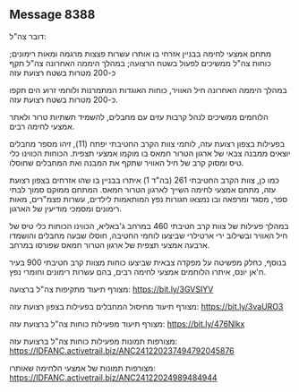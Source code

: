 ## Message 8388

דובר צה"ל:

מתחם אמצעי לחימה בבניין אזרחי בו אותרו עשרות פצצות מרגמה ומאות רימונים; כוחות צה"ל ממשיכים לפעול בשטח הרצועה; במהלך היממה האחרונה צה"ל תקף כ-200 מטרות בשטח רצועת עזה

במהלך היממה האחרונה חיל האוויר, כוחות האוגדות המתמרנות ולוחמי זרוע הים תקפו כ-200 מטרות בשטח רצועת עזה.

הלוחמים ממשיכים לנהל קרבות עזים עם מחבלים, להשמיד תשתיות טרור ולאתר אמצעי לחימה רבים.

בפעילות בצפון רצועת עזה, לוחמי צוות הקרב החטיבתי יפתח (11), זיהו מספר מחבלים יוצאים ממבנה צבאי של ארגון הטרור חמאס בו מוקמו אמצעי תצפית. הכוחות הכווינו כלי טיס ומסוק קרב של חיל האוויר שתקף את המבנה ואת המחבלים שחוסלו.

כמו כן, צוות הקרב החטיבתי 261 (בה"ד 1) איתרו בבניין בו שהו אזרחים בצפון רצועת עזה, מתחם אמצעי לחימה השייך לארגון הטרור חמאס. המתחם ממוקם סמוך לבתי ספר, מסגד ומרפאה ובו נמצאו חגורות נפץ המותאמות לילדים, עשרות פצמ"רים, מאות רימונים ומסמכי מודיעין של הארגון.

במהלך פעילות של צוות קרב חטיבתי 460 במרחב ג'באליא, הכווינו הכוחות כלי טיס של חיל האוויר ובשילוב ירי ארטילרי שביצעו לוחמי החטיבה, חוסלו שבעה מחבלים והושמדו ארבעה אמצעי תצפית של ארגון הטרור חמאס שפורסו במרחב.

בנוסף, כחלק מפשיטה על מפקדה צבאית שביצעו כוחות מצוות קרב חטיבתי 900 בעיר ח'אן יונס, איתרו הלוחמים אמצעי לחימה רבים, בהם עשרות רימונים וחומרי נפץ.

מצורף תיעוד מתקיפות צה"ל ברצועה: https://bit.ly/3GVSIYV

מצורף תיעוד מחיסול המחבלים בפעילות בצפון רצועת עזה: https://bit.ly/3vaURO3

מצורף תיעוד מפעילות כוחות צה"ל ברצועת עזה: https://bit.ly/476Nlkx

מצורפות תמונות מפעילות כוחות צה"ל ברצועת עזה: https://IDFANC.activetrail.biz/ANC241220237494792045876

מצורפות תמונות של אמצעי הלחימה שאותרו: https://IDFANC.activetrail.biz/ANC24122024989484944

